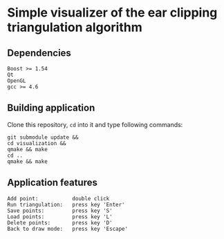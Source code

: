 # Simple visualizer of the ear clipping triangulation algorithm #

## Dependencies ##
```
Boost >= 1.54
Qt
OpenGL
gcc >= 4.6
```

## Building application ##
Clone this repository, `cd` into it and type following commands:
```
git submodule update &&
cd visualization &&
qmake && make
cd ..
qmake && make
```

## Application features ##

```
Add point:           double click
Run triangulation:   press key 'Enter'
Save points:         press key 'S'
Load points:         press key 'L'
Delete points:       press key 'D'
Back to draw mode:   press key 'Escape'
```

